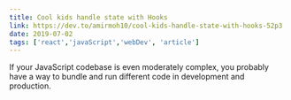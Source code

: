 ```yaml
---
title: Cool kids handle state with Hooks
link: https://dev.to/amirmoh10/cool-kids-handle-state-with-hooks-52p3
date: 2019-07-02
tags: ['react','javaScript','webDev', 'article']
---
```


If your JavaScript codebase is even moderately complex, you probably have a way to bundle and run different code in development and production.
